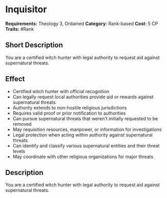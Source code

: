 # Inquisitor

**Requirements:** Theology 3, Ordained
**Category:** Rank-based
**Cost:** 5 CP
**Traits:** #Rank


## Short Description
You are a certified witch hunter with legal authority to request aid against supernatural threats.

## Effect
- Certified witch hunter with official recognition
- Can legally request local authorities provide aid or rewards against supernatural threats
- Authority extends to non-hostile religious jurisdictions
- Requires valid proof or prior notification to authorities
- Can pursue supernatural threats that weren't initially requested to be removed
- May requisition resources, manpower, or information for investigations
- Legal protection when acting within authority against supernatural threats
- Can identify and classify various supernatural entities and their threat levels
- May coordinate with other religious organizations for major threats

## Description
You are a certified witch hunter with legal authority to request aid against supernatural threats.
